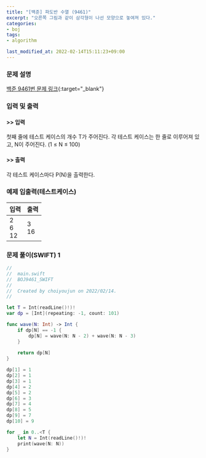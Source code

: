 ```yaml
---
title: "[백준] 파도반 수열 (9461)"
excerpt: "오른쪽 그림과 같이 삼각형이 나선 모양으로 놓여져 있다."
categories:
- boj
tags:
- algorithm

last_modified_at: 2022-02-14T15:11:23+09:00
---
```



### 문제 설명
[백준 9461번 문제 링크](https://www.acmicpc.net/problem/9461#description){:target="_blank"}




### 입력 및 출력
#### >> 입력
첫째 줄에 테스트 케이스의 개수 T가 주어진다. 각 테스트 케이스는 한 줄로 이루어져 있고, N이 주어진다. (1 ≤ N ≤ 100)



#### >> 출력
각 테스트 케이스마다 P(N)을 출력한다.





### 예제 입출력(테스트케이스)


|입력|출력|
|-----|------|
|2<br>6<br>12|3<br>16|




### 문제 풀이(SWIFT) 1
```swift
//
//  main.swift
//  BOJ9461_SWIFT
//
//  Created by choiyoujun on 2022/02/14.
//

let T = Int(readLine()!)!
var dp = [Int](repeating: -1, count: 101)

func wave(N: Int) -> Int {
    if dp[N] == -1 {
        dp[N] = wave(N: N - 2) + wave(N: N - 3)
    }
    
    return dp[N]
}

dp[1] = 1
dp[2] = 1
dp[3] = 1
dp[4] = 2
dp[5] = 2
dp[6] = 3
dp[7] = 4
dp[8] = 5
dp[9] = 7
dp[10] = 9

for _ in 0..<T {
    let N = Int(readLine()!)!
    print(wave(N: N))
}
```